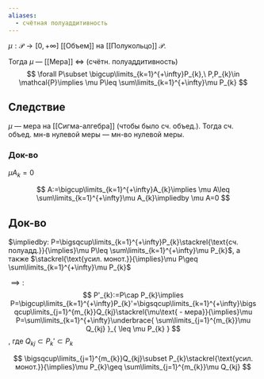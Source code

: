 ```yaml
---
aliases:
  - счётная полуаддитивность
---
```

$\mu:\mathcal{P}\to [0, +\infty]$ [[Объем]] на [[Полукольцо]] $\mathcal{P}$.

Тогда $\mu$ — [[Мера]] $\iff$ (счётн. полуаддитивность)
$$
\forall P\subset \bigcup\limits_{k=1}^{+\infty}P_{k},\ P,P_{k}\in \mathcal{P}\implies \mu P\leq \sum\limits_{k=1}^{+\infty}\mu P_{k}
$$

## Следствие

$\mu$ — мера на [[Сигма-алгебра]] (чтобы было сч. объед.). Тогда сч. объед. мн-в нулевой меры — мн-во нулевой меры.
### Док-во

$\mu A_{k}=0$

$$
A:=\bigcup\limits_{k=1}^{+\infty}A_{k}\implies \mu A\leq \sum\limits_{k=1}^{+\infty}\mu A_{k}\impliedby \mu A=0
$$
## Док-во

$\impliedby: P=\bigsqcup\limits_{k=1}^{+\infty}P_{k}\stackrel{\text{сч. полуадд.}}{\implies}\mu P\leq \sum\limits_{k=1}^{+\infty}\mu P_{k}$, а также $\stackrel{\text{усил. монот.}}{\implies}\mu P\geq \sum\limits_{k=1}^{+\infty}\mu P_{k}$

$\implies:$
$$
P'_{k}:=P\cap P_{k}\implies P=\bigcup\limits_{k=1}^{+\infty}P_{k}'=\bigsqcup\limits_{k=1}^{+\infty}\bigsqcup\limits_{j=1}^{m_{k}}Q_{kj}\stackrel{\mu\text{ - мера}}{\implies}\mu P=\sum\limits_{k=1}^{+\infty}\underbrace{ \sum\limits_{j=1}^{m_{k}}\mu Q_{kj} }_{ \leq \mu P_{k} }
$$
, где $Q_{kj}\subset P_{k}'\subset P_{k}$

$$
\bigsqcup\limits_{j=1}^{m_{k}}Q_{kj}\subset P_{k}\stackrel{\text{усил. монот.}}{\implies}\mu P_{k}\geq \sum\limits_{j=1}^{m_{k}}\mu Q_{kj}
$$
